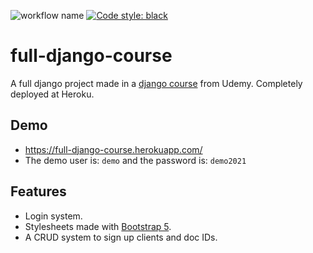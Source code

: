 ![workflow name](https://github.com/italopinto/full-django-course/actions/workflows/main.yml/badge.svg)
[![Code style: black](https://img.shields.io/badge/code%20style-black-000000.svg)](https://github.com/psf/black)


# full-django-course
A full django project made in a [django course](https://www.udemy.com/course/django-20-heroku/#instructor-1) from Udemy. Completely deployed at Heroku.

## Demo
- https://full-django-course.herokuapp.com/
- The demo user is: `demo` and the password is: `demo2021`
## Features
- Login system.
- Stylesheets made with [Bootstrap 5](https://getbootstrap.com/).
- A CRUD system to sign up clients and doc IDs.

